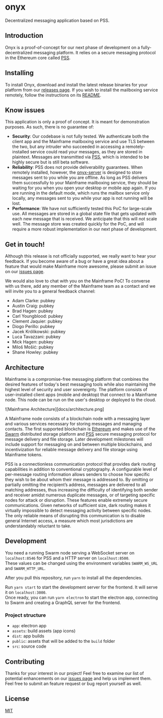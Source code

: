 # onyx

Decentralized messaging application based on PSS.

## Introduction

Onyx is a proof-of-concept for our next phase of development on a fully-decentralized messaging platform. It relies on a secure messaging protocol in the Ethereum core called [PSS](https://github.com/ethersphere/go-ethereum/tree/pss/swarm/pss).

## Installing

To install Onyx, download and install the latest release binaries for your platform from our [releases page](https://github.com/thusfresh/onyx/releases). If you wish to install the mailboxing service remotely, follow the instructions on its [README](https://github.com/MainframeHQ/onyx-server).

## Know issues

This application is only a proof of concept. It is meant for demonstration purposes. As such, there is no guarantee of:

- **Security**: Our codebase is not fully tested. We authenticate both the client app and the Mainframe mailboxing service and use TLS between the two, but any intruder who succeeded in accessing a remotely-installed service could read your messages, as they are stored in plaintext. Messages are transmitted via [PSS](https://github.com/ethersphere/go-ethereum/tree/pss/swarm/pss), which is intended to be highly secure but is still beta software.
- **Reliability**: PSS does not provide deliverability guarantees. When remotely installed, however, the [onyx-server](https://github.com/MainframeHQ/onyx-server) is designed to store messages sent to you while you are offline. As long as PSS delivers them successfully to your Mainframe mailboxing service, they should be waiting for you when you open your desktop or mobile app again. If you are running in the default mode, which runs the mailbox service only locally, any messages sent to you while your app is not running will be lost.
- **Performance**: We have not sufficiently tested this PoC for large-scale use. All messages are stored in a global state file that gets updated with each new message that is received. We anticipate that this will not scale well. The message store was created quickly for the PoC, and will require a more robust implementation in our next phase of development.

## Get in touch!

Although this release is not officially supported, we really want to hear your feedback. If you become aware of a bug or have a great idea about a feature that would make Mainframe more awesome, please submit an issue on our [issues page](https://github.com/thusfresh/onyx/issues).

We would also love to chat with you on the Mainframe PoC! To converse with us there, add any member of the Mainframe team as a contact and we will invite you to a general feedback channel:

* Adam Clarke: pubkey
* Austin Craig: pubkey
* Brad Hagen: pubkey
* Carl Youngblood: pubkey
* Clement Jaquier: pubkey
* Diogo Perillo: pubkey
* Jacek Królikowski: pubkey
* Luca Tavazzani: pubkey
* Mick Hagen: pubkey
* Miloš Mošić: pubkey
* Shane Howley: pubkey

## Architecture

Mainframe is a compromise-free messaging platform that combines the desired features of today's best messaging tools while also maintaining the highest level of security and user sovereignty. The platform consists of user-installed client apps (mobile and desktop) that connect to a Mainframe node. This node can be run on the user's desktop or deployed to the cloud.

![Mainframe Architecture][docs/architecture.png]

A Mainframe node consists of a blockchain node with a messaging layer and various services necessary for storing messages and managing contacts. The first supported blockchain is [Ethereum](https://www.ethereum.org) and makes use of the [Swarm](https://github.com/ethersphere/swarm) distributed storage platform and [PSS](https://github.com/ethersphere/go-ethereum/tree/pss/swarm/pss) secure messaging protocol for message delivery and file storage. Later development milestones will include support for messaging on and between multiple blockchains, and incentivization for reliable message delivery and file storage using Mainframe tokens.

PSS is a connectionless communication protocol that provides dark routing capabilities in addition to conventional cryptography. A configurable level of per-message routing information allows senders to choose how specific they wish to be about whom their message is addressed to. By omitting or partially omitting the recipient’s address, messages are delivered to all matching addresses, thus increasing the difficulty of identifying both sender and receiver amidst numerous duplicate messages, or of targeting specific nodes for attack or disruption. These features enable extremely secure communications. Given networks of sufficient size, dark routing makes it virtually impossible to detect messaging activity between specific nodes. The only reliable means of disrupting this communication is to disable general Internet access, a measure which most jurisdictions are understandably reluctant to take.

## Development

You need a running Swarm node serving a WebSocket server on `localhost:8546` for PSS and a HTTP server on `localhost:8500`.  
These values can be changed using the environment variables `SWARM_WS_URL` and `SWARM_HTTP_URL`.

After you pull this repository, run `yarn` to install all the dependencies.

Run `yarn start` to start the development server for the frontend. It will serve it on `localhost:3000`.  
Once ready, you can run `yarn electron` to start the electron app, connecting to Swarm and creating a GraphQL server for the frontend.

### Project structure

- `app`: electron app
- `assets`: build assets (app icons)
- `dist`: app builds
- `public`: assets that will be added to the `build` folder
- `src`: source code

## Contributing

Thanks for your interest in our project! Feel free to examine our list of potential enhancements on our [issues page](https://github.com/thusfresh/onyx/issues) and help us implement them. Feel free to submit an feature request or bug report yourself as well.

## License

[MIT](LICENSE)
